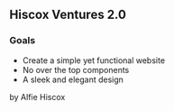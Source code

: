 ## Hiscox Ventures 2.0

### Goals
- Create a simple yet functional website
- No over the top components
- A sleek and elegant design

by Alfie Hiscox
